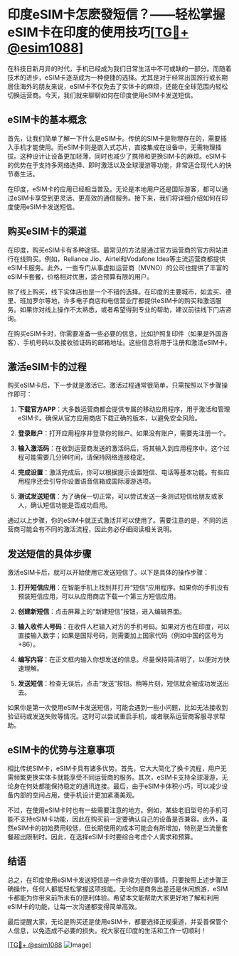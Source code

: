 # 印度eSIM卡怎麽發短信？——轻松掌握eSIM卡在印度的使用技巧[[TG💪+ @esim1088](https://t.me/s/esim1088)]

在科技日新月异的时代，手机已经成为我们日常生活中不可或缺的一部分。而随着技术的进步，eSIM卡逐渐成为一种便捷的选择。尤其是对于经常出国旅行或长期居住海外的朋友来说，eSIM卡不仅免去了实体卡的麻烦，还能在全球范围内轻松切换运营商。今天，我们就来聊聊如何在印度使用eSIM卡发送短信。

## eSIM卡的基本概念

首先，让我们简单了解一下什么是eSIM卡。传统的SIM卡是物理存在的，需要插入手机才能使用。而eSIM卡则是嵌入式芯片，直接集成在设备中，无需物理插拔。这种设计让设备更加轻薄，同时也减少了携带和更换SIM卡的麻烦。eSIM卡的优势在于支持多网络选择、即时激活以及全球漫游等功能，非常适合现代人的快节奏生活。

在印度，eSIM卡的应用已经相当普及。无论是本地用户还是国际游客，都可以通过eSIM卡享受到更灵活、更高效的通信服务。接下来，我们将详细介绍如何在印度使用eSIM卡发送短信。

## 购买eSIM卡的渠道

在印度，购买eSIM卡有多种途径。最常见的方法是通过官方运营商的官方网站进行在线购买。例如，Reliance Jio、Airtel和Vodafone Idea等主流运营商都提供eSIM卡服务。此外，一些专门从事虚拟运营商（MVNO）的公司也提供了丰富的eSIM卡套餐，价格相对优惠，适合预算有限的用户。

除了线上购买，线下实体店也是一个不错的选择。在印度的主要城市，如孟买、德里、班加罗尔等地，许多电子商店和电信营业厅都提供eSIM卡的购买和激活服务。如果你对线上操作不太熟悉，或者希望得到专业的帮助，建议前往线下门店咨询。

在购买eSIM卡时，你需要准备一些必要的信息，比如护照复印件（如果是外国游客）、手机号码以及接收验证码的邮箱地址。这些信息将用于注册和激活eSIM卡。

## 激活eSIM卡的过程

购买eSIM卡后，下一步就是激活它。激活过程通常很简单，只需按照以下步骤操作即可：

1. **下载官方APP**：大多数运营商都会提供专属的移动应用程序，用于激活和管理eSIM卡。确保从官方应用商店下载正确的版本，以避免安全风险。
   
2. **登录账户**：打开应用程序并登录你的账户。如果没有账户，需要先注册一个。

3. **输入激活码**：在收到运营商发送的激活码后，将其输入到应用程序中。这个过程可能需要几分钟时间，请保持网络连接稳定。

4. **完成设置**：激活完成后，你可以根据提示设置短信、电话等基本功能。有些应用程序还会引导你设置语音信箱或国际漫游选项。

5. **测试发送短信**：为了确保一切正常，可以尝试发送一条测试短信给朋友或家人，确认短信功能是否成功启用。

通过以上步骤，你的eSIM卡就正式激活并可以使用了。需要注意的是，不同的运营商可能会有不同的激活流程，因此务必仔细阅读相关说明。

## 发送短信的具体步骤

激活eSIM卡后，就可以开始使用它发送短信了。以下是具体的操作步骤：

1. **打开短信应用**：在智能手机上找到并打开“短信”应用程序。如果你的手机没有预装短信应用，可以从应用商店下载一个第三方短信应用。

2. **创建新短信**：点击屏幕上的“新建短信”按钮，进入编辑界面。

3. **输入收件人号码**：在收件人栏输入对方的手机号码。如果对方也在印度，可以直接输入数字；如果是国际号码，则需要加上国家代码（例如中国的区号为+86）。

4. **编写内容**：在正文框内输入你想发送的信息。尽量保持简洁明了，以便对方快速理解。

5. **发送短信**：检查无误后，点击“发送”按钮。稍等片刻，短信就会被成功发送出去。

如果你是第一次使用eSIM卡发送短信，可能会遇到一些小问题，比如无法接收到验证码或发送失败等情况。这时可以尝试重启手机，或者联系运营商客服寻求帮助。

## eSIM卡的优势与注意事项

相比传统SIM卡，eSIM卡具有诸多优势。首先，它大大简化了换卡流程，用户无需频繁更换实体卡就能享受不同运营商的服务。其次，eSIM卡支持全球漫游，无论身在何处都能保持稳定的通讯连接。最后，由于eSIM卡体积小巧，可以减少设备内部的空间占用，使手机设计更加紧凑美观。

不过，在使用eSIM卡时也有一些需要注意的地方。例如，某些老旧型号的手机可能不支持eSIM卡功能，因此在购买前一定要确认自己的设备是否兼容。此外，虽然eSIM卡的初始费用较低，但长期使用的成本可能会有所增加，特别是当流量套餐超出限制时。因此，在选择eSIM卡时要综合考虑个人需求和预算。

## 结语

总之，在印度使用eSIM卡发送短信是一件非常方便的事情。只要按照上述步骤正确操作，任何人都能轻松掌握这项技能。无论你是商务出差还是休闲旅游，eSIM卡都能为你带来前所未有的便利体验。希望本文能帮助大家更好地了解和利用eSIM卡的功能，让每一次沟通都变得简单高效。

最后提醒大家，无论是购买还是使用eSIM卡，都要选择正规渠道，并妥善保管个人信息，以免造成不必要的损失。祝大家在印度的生活和工作一切顺利！

[[TG💪+ @esim1088](https://t.me/s/esim1088) ![Image](https://i.postimg.cc/4NQfJmqS/Snipaste-2025-05-13-00-14-12.png)]